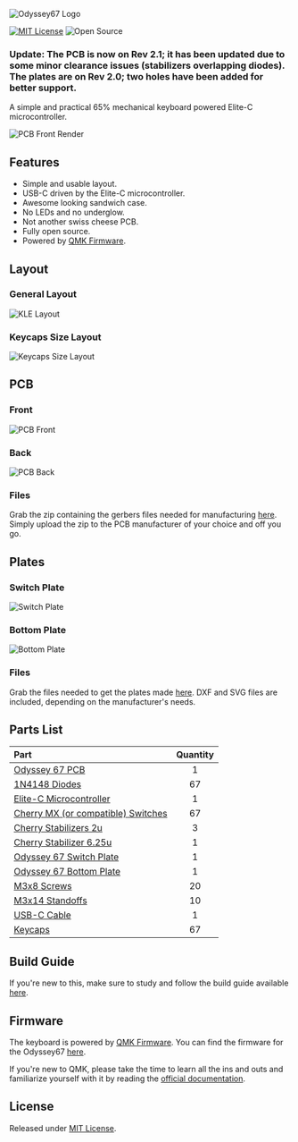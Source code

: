 ![Odyssey67 Logo](https://i.imgur.com/8HvarXz.png)

 [![MIT License](https://img.shields.io/badge/license-MIT-blue)](https://github.com/aureliengmichaud/Odyssey67/blob/master/LICENSE)
 ![Open Source](https://img.shields.io/badge/open_source-yes-brightgreen)

 ### Update: The PCB is now on Rev 2.1; it has been updated due to some minor clearance issues (stabilizers overlapping diodes). The plates are on Rev 2.0; two holes have been added for better support.

 A simple and practical 65% mechanical keyboard powered Elite-C microcontroller.

 ![PCB Front Render](https://i.imgur.com/4Ekcaup.png)

## Features

 * Simple and usable layout.
 * USB-C driven by the Elite-C microcontroller.
 * Awesome looking sandwich case.
 * No LEDs and no underglow.
 * Not another swiss cheese PCB.
 * Fully open source.
 * Powered by [QMK Firmware](https://github.com/qmk/qmk_firmware).

## Layout

### General Layout

 ![KLE Layout](https://i.imgur.com/f4VOBou.png)

### Keycaps Size Layout

 ![Keycaps Size Layout](https://i.imgur.com/bor1luP.png)

## PCB

### Front

 ![PCB Front](https://i.imgur.com/EMjjPsy.png)

### Back

 ![PCB Back](https://i.imgur.com/RfOzqZC.png)

### Files

 Grab the zip containing the gerbers files needed for manufacturing [here](https://github.com/aureliengmichaud/Odyssey67/blob/master/Odyssey67-Gerbers-Rev21.zip). Simply upload the zip to the PCB manufacturer of your choice and off you go.

## Plates

### Switch Plate

 ![Switch Plate](https://i.imgur.com/L6NuyFb.png)

### Bottom Plate

 ![Bottom Plate](https://i.imgur.com/laIwWEt.png)

### Files

 Grab the files needed to get the plates made [here](https://github.com/aureliengmichaud/Odyssey67/tree/master/Plates). DXF and SVG files are included, depending on the manufacturer's needs.

## Parts List

 Part                                                                                                                                 |  Quantity
 :----------------------------------------------------------------------------------------------------------------------------------  |  :-------:
 [Odyssey 67 PCB](https://github.com/aureliengmichaud/Odyssey67/blob/master/Gerbers.zip)                                              |  1
 [1N4148 Diodes](https://candykeys.com/product/fairchild-semiconductor-diode-1n4148-pack-of-100)                                      |  67
 [Elite-C Microcontroller](https://splitkb.com/collections/keyboard-parts/products/elite-c-rev3-microcontroller)                      |  1
 [Cherry MX (or compatible) Switches](https://candykeys.com/category:switches/brand:cherry)                                           |  67
 [Cherry Stabilizers 2u](https://candykeys.com/product/original-cherry-2u-pcb-stabilizer)                                             |  3
 [Cherry Stabilizer 6.25u](https://candykeys.com/product/official-cherry-mx-stabiliser-6-25u)                                         |  1
 [Odyssey 67 Switch Plate](https://github.com/aureliengmichaud/Odyssey67/tree/master/Plates)                                          |  1
 [Odyssey 67 Bottom Plate](https://github.com/aureliengmichaud/Odyssey67/tree/master/Plates)                                          |  1
 [M3x8 Screws](https://www.ebay.fr/sch/i.html?_odkw=m3x8+screws&_osacat=0&_from=R40&_trksid=m570.l1313&_nkw=m3+screws&_sacat=0)       |  20
 [M3x14 Standoffs](https://www.ebay.fr/sch/i.html?_odkw=m3+screws&_osacat=0&_from=R40&_trksid=m570.l1313&_nkw=m3+standoffs&_sacat=0)  |  10
 [USB-C Cable](https://candykeys.com/product/black-nylon-usb-c-cable-1m)                                                              |  1
 [Keycaps](https://www.aliexpress.com/wholesale?catId=0&initiative_id=SB_20200426114303&SearchText=keycaps)                           |  67

## Build Guide

 If you're new to this, make sure to study and follow the build guide available [here](https://github.com/aureliengmichaud/Odyssey67/blob/master/BUILD_GUIDE.md).

## Firmware

 The keyboard is powered by [QMK Firmware](https://github.com/qmk/qmk_firmware). You can find the firmware for the Odyssey67 [here](https://github.com/aureliengmichaud/Odyssey67/tree/master/Firmware/odyssey67).

 If you're new to QMK, please take the time to learn all the ins and outs and familiarize yourself with it by reading the [official documentation](https://docs.qmk.fm/#/).

## License

 Released under [MIT License](https://github.com/aureliengmichaud/Odyssey67/blob/master/LICENSE).
